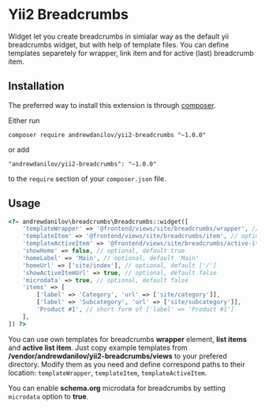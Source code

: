 Yii2 Breadcrumbs
===================
Widget let you create breadcrumbs in simialar way as the default yii breadcrumbs widget, but
with help of template files. You can define templates separetely for wrapper, link item and for
active (last) breadcrumb item.

Installation
------------

The preferred way to install this extension is through [composer](http://getcomposer.org/download/).

Either run

```
composer require andrewdanilov/yii2-breadcrumbs "~1.0.0"
```

or add

```
"andrewdanilov/yii2-breadcrumbs": "~1.0.0"
```

to the `require` section of your `composer.json` file.


Usage
-----

```php
<?= andrewdanilov\breadcrumbs\Breadcrumbs::widget([
	'templateWrapper' => '@frontend/views/site/breadcrumbs/wrapper', // optional
	'templateItem' => '@frontend/views/site/breadcrumbs/item', // optional
	'templateActiveItem' => '@frontend/views/site/breadcrumbs/active-item', // optional
	'showHome' => false, // optional, default true
	'homeLabel' => 'Main', // optional, default 'Main'
	'homeUrl' => ['site/index'], // optional, default ['/']
	'showActiveItemUrl' => true, // optional, default false
	'microdata' => true, // optional, default false
	'items' => [
		['label' => 'Category', 'url' => ['site/category']],
		['label' => 'Subcategory', 'url' => ['site/subcategory']],
		'Product #1', // short form of ['label' => 'Product #1']
	],
]) ?>
```

You can use own templates for breadcrumbs __wrapper__ element, __list items__ and __active list item__. Just copy example templates from __/vendor/andrewdanilov/yii2-breadcrumbs/views__ to your prefered directory. Modify them as you need and define correspond paths to their location: `templateWrapper`, `templateItem`, `templateActiveItem`.

You can enable __schema.org__ microdata for breadcrumbs by setting `microdata` option to __true__.
